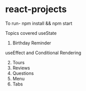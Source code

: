 # react-projects 
To run- npm install && npm start

Topics covered
 useState

1. Birthday Reminder

useEffect and Conditional Rendering

2. Tours
3. Reviews
4. Questions
5. Menu
6. Tabs
